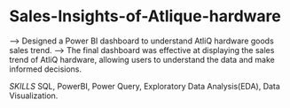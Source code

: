 # Sales-Insights-of-Atlique-hardware

--> Designed a Power BI dashboard to understand AtliQ hardware goods sales trend.
--> The final dashboard was effective at displaying the sales trend of AtliQ hardware, allowing users to understand the data and make informed decisions. 


*SKILLS*
SQL,
PowerBI,
Power Query,
Exploratory Data Analysis(EDA),
Data Visualization.
